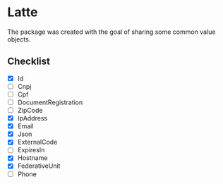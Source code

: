 # Latte

The package was created with the goal of sharing some common value objects.

## Checklist

- [x] Id
- [ ] Cnpj
- [ ] Cpf
- [ ] DocumentRegistration
- [ ] ZipCode
- [x] IpAddress
- [x] Email
- [x] Json
- [x] ExternalCode
- [ ] ExpiresIn
- [x] Hostname
- [x] FederativeUnit
- [ ] Phone
